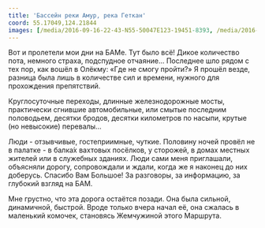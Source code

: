 ```yaml
---
title: 'Бассейн реки Амур, река Геткан'
coord: 55.17049,124.21844
images: [/media/2016-09-16-22-43-N55-50047E123-19451-8393, /media/2016-09-06-06-44-N56-57027E121-51819-8168]
---
```


Вот и пролетели мои дни на БАМе. Тут было всё! Дикое количество пота, немного страха, подспудное отчаяние... Последнее шло рядом с тех пор, как вошёл в Олёкму: «Где не смогу пройти?» Я прошёл везде, разница была лишь в количестве сил и времени, нужного для прохождения препятствий.

Круглосуточные переходы, длинные железнодорожные мосты, практически сгнившие автомобильные, или смытые последним половодьем, десятки бродов, десятки километров по насыпи, крутые (но невысокие) перевалы...

Люди - отзывчивые, гостеприимные, чуткие. Половину ночей провёл не в палатке - в балка&#769;х вахтовых посёлков, у сторожей, в домах местных жителей или в служебных зданиях. Люди сами меня приглашали, объясняли дорогу, сопровождали и ждали, когда же я наконец до них доберусь. Спасибо Вам Большое! За разговоры, за информацию, за глубокий взгляд на БАМ.

Мне грустно, что эта дорога остаётся позади. Она была сильной, динамичной, быстрой. Вроде только вчера начал её, она сжалась в маленький комочек, становясь Жемчужиной этого Маршрута.
